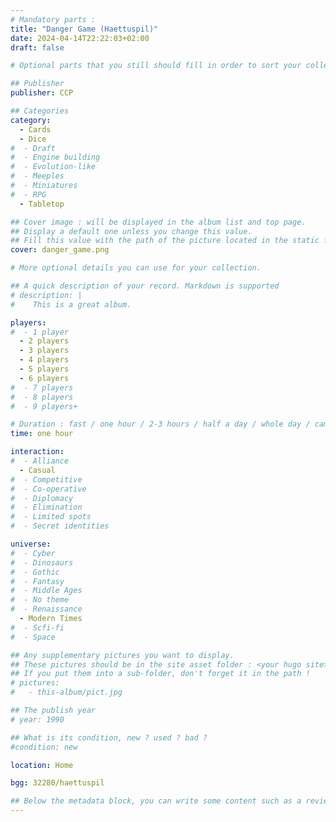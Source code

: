 ```yaml
---
# Mandatory parts :
title: "Danger Game (Haettuspil)"
date: 2024-04-14T22:22:03+02:00
draft: false

# Optional parts that you still should fill in order to sort your collection

## Publisher
publisher: CCP

## Categories
category:
  - Cards
  - Dice
#  - Draft
#  - Engine building
#  - Evolution-like
#  - Meeples
#  - Miniatures
#  - RPG
  - Tabletop

## Cover image : will be displayed in the album list and top page.
## Display a default one unless you change this value.
## Fill this value with the path of the picture located in the static folder
cover: danger_game.png

# More optional details you can use for your collection.

## A quick description of your record. Markdown is supported
# description: |
#    This is a great album.

players:
#  - 1 player
  - 2 players
  - 3 players
  - 4 players
  - 5 players
  - 6 players
#  - 7 players
#  - 8 players
#  - 9 players+

# Duration : fast / one hour / 2-3 hours / half a day / whole day / campaign
time: one hour

interaction:
#  - Alliance
  - Casual
#  - Competitive
#  - Co-operative
#  - Diplomacy
#  - Elimination
#  - Limited spots
#  - Secret identities

universe:
#  - Cyber
#  - Dinosaurs
#  - Gothic
#  - Fantasy
#  - Middle Ages
#  - No theme
#  - Renaissance
  - Modern Times
#  - Scfi-fi
#  - Space

## Any supplementary pictures you want to display.
## These pictures should be in the site asset folder : <your hugo site>/static
## If you put them into a sub-folder, don't forget it in the path !
# pictures:
#   - this-album/pict.jpg

## The publish year
# year: 1990

## What is its condition, new ? used ? bad ?
#condition: new

location: Home

bgg: 32280/haettuspil

## Below the metadata block, you can write some content such as a review or anything else you want. It'll be displayed in the album page.
---
```

